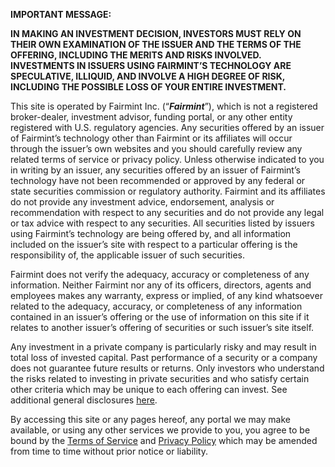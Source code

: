 **IMPORTANT MESSAGE:**

**IN MAKING AN INVESTMENT DECISION, INVESTORS MUST RELY ON THEIR OWN EXAMINATION OF THE ISSUER AND THE TERMS OF THE OFFERING, INCLUDING THE MERITS AND RISKS INVOLVED. INVESTMENTS IN ISSUERS USING FAIRMINT’S TECHNOLOGY ARE SPECULATIVE, ILLIQUID, AND INVOLVE A HIGH DEGREE OF RISK, INCLUDING THE POSSIBLE LOSS OF YOUR ENTIRE INVESTMENT.**

This site is operated by Fairmint Inc. (“***Fairmint***”), which is not a registered broker-dealer, investment advisor, funding portal, or any other entity registered with U.S. regulatory agencies. Any securities offered by an issuer of Fairmint’s technology other than Fairmint or its affiliates will occur through the issuer’s own websites and you should carefully review any related terms of service or privacy policy. Unless otherwise indicated to you in writing by an issuer, any securities offered by an issuer of Fairmint’s technology have not been recommended or approved by any federal or state securities commission or regulatory authority. Fairmint and its affiliates do not provide any investment advice, endorsement, analysis or recommendation with respect to any securities and do not provide any legal or tax advice with respect to any securities. All securities listed by issuers using Fairmint’s technology are being offered by, and all information included on the issuer’s site with respect to a particular offering is the responsibility of, the applicable issuer of such securities.

Fairmint does not verify the adequacy, accuracy or completeness of any information. Neither Fairmint nor any of its officers, directors, agents and employees makes any warranty, express or implied, of any kind whatsoever related to the adequacy, accuracy, or completeness of any information contained in an issuer’s offering or the use of information on this site if it relates to another issuer’s offering of securities or such issuer’s site itself.

Any investment in a private company is particularly risky and may result in total loss of invested capital. Past performance of a security or a company does not guarantee future results or returns. Only investors who understand the risks related to investing in private securities and who satisfy certain other criteria which may be unique to each offering can invest. See additional general disclosures [here](https://invest.fairmint.co/general-disclosures).

By accessing this site or any pages hereof, any portal we may make available, or using any other services we provide to you, you agree to be bound by the [Terms of Service](https://invest.fairmint.co/terms-of-service) and [Privacy Policy](https://invest.fairmint.co/privacy-policy) which may be amended from time to time without prior notice or liability.
